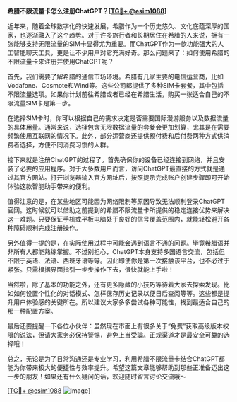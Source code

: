 **希腊不限流量卡怎么注册ChatGPT？[[TG💪+ @esim1088](https://t.me/s/esim1088)]**

近年来，随着全球数字化的快速发展，希腊作为一个历史悠久、文化底蕴深厚的国家，也逐渐融入了这个趋势。对于许多旅行者和长期居住在希腊的人来说，拥有一张能够支持无限流量的SIM卡显得尤为重要。而ChatGPT作为一款功能强大的人工智能聊天工具，更是让不少用户对它充满好奇。那么问题来了：如何使用希腊的不限流量卡来注册并使用ChatGPT呢？

首先，我们需要了解希腊的通信市场环境。希腊有几家主要的电信运营商，比如Vodafone、Cosmote和Wind等。这些公司都提供了多种SIM卡套餐，其中包括不限流量选项。如果你计划前往希腊或者已经在希腊生活，购买一张适合自己的不限流量SIM卡是第一步。

在选择SIM卡时，你可以根据自己的需求决定是否需要国际漫游服务以及数据流量的具体用量。通常来说，选择包含无限数据流量的套餐会更加划算，尤其是在需要频繁使用互联网的情况下。此外，部分运营商还提供预付费和后付费两种方式供消费者选择，方便不同消费习惯的人群。

接下来就是注册ChatGPT的过程了。首先确保你的设备已经连接到网络，并且安装了必要的应用程序。对于大多数用户而言，访问ChatGPT最直接的方式就是通过其官方网站。打开浏览器输入官方网址后，按照提示完成账户创建步骤即可开始体验这款智能助手带来的便利。

值得注意的是，在某些地区可能因为网络限制等原因导致无法顺利登录ChatGPT官网。这时候就可以借助之前提到的希腊不限流量卡所提供的稳定连接优势来解决这一难题。只要保证手机或平板电脑处于良好的信号覆盖范围内，就能轻松避开各种障碍顺利完成注册操作。

另外值得一提的是，在实际使用过程中可能会遇到语言不通的问题。毕竟希腊语并非所有人都能熟练掌握。不过别担心，ChatGPT本身支持多国语言交流，包括但不限于英语、法语、西班牙语等等。因此即使你是第一次接触该平台，也不必过于紧张。只需根据界面指引一步步操作下去，很快就能上手啦！

当然啦，除了基本的功能之外，还有更多隐藏的小技巧等待着大家去探索发现。比如如何设置个性化的对话模式、怎样保存历史记录以便日后查阅等等。这些都是提升用户体验感的关键所在。所以建议大家多多尝试各种可能性，找到最适合自己的那一种配置方案。

最后还要提醒一下各位小伙伴：虽然现在市面上有很多关于“免费”获取高级版本权限的说法，但请大家务必保持警惕，避免上当受骗。正规渠道才是最安全可靠的选择哦！

总之，无论是为了日常沟通还是专业学习，利用希腊不限流量卡结合ChatGPT都能为你带来极大的便捷性与效率提升。希望这篇文章能够帮助到那些正准备迈出这一步的朋友！如果还有什么疑问的话，欢迎随时留言讨论交流哦～

[[TG💪+ @esim1088](https://t.me/s/esim1088) ![Image](https://i.postimg.cc/4NQfJmqS/Snipaste-2025-05-13-00-14-12.png)]